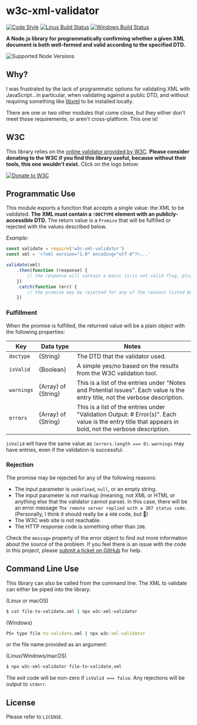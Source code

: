 # w3c-xml-validator

[![Code Style](https://img.shields.io/badge/code%20style-standard-brightgreen.svg)](https://standardjs.com/)
[![Linux Build Status](https://img.shields.io/travis/DPassarelli/w3c-xml-validator/master?label=Linux%20build&logo=travis)](https://travis-ci.org/DPassarelli/w3c-xml-validator)
[![Windows Build Status](https://img.shields.io/appveyor/build/DPassarelli/w3c-xml-validator/master?label=Windows%20build&logo=appveyor)](https://ci.appveyor.com/project/DPassarelli/w3c-xml-validator?branch=master)
 
**A Node.js library for programmatically confirming whether a given XML document is both well-formed and valid according to the specified DTD.**

![Supported Node Versions](https://img.shields.io/node/v/w3c-xml-validator?color=informational)

## Why?

I was frustrated by the lack of programmatic options for validating XML with JavaScript...in particular, when validating against a public DTD, and without requiring something like [libxml](http://www.xmlsoft.org) to be installed locally.

There are one or two other modules that come close, but they either don't meet those requirements, or aren't cross-platform. This one is!

## W3C

This library relies on the [online validator provided by W3C](https://validator.w3.org). **Please consider donating to the W3C if you find this library useful, because without their tools, this one wouldn't exist.** Click on the logo below:

[![Donate to W3C](https://www.w3.org/QA/Tools/I_heart_validator_lg)](http://w3.org/support/donate/)

## Programmatic Use

This module exports a function that accepts a single value: the XML to be validated. **The XML must contain a `!DOCTYPE` element with an publicly-accessible DTD.** The return value is a `Promise` that will be fulfilled or rejected with the values described below.

_Example:_

```javascript
const validate = require('w3c-xml-validator')
const xml = '<?xml version="1.0" encoding="utf-8"?>...'

validate(xml)
    .then(function (response) {
        // the response will contain a basic is/is not valid flag, plus warnings and errors (if present)
    })
    .catch(function (err) {
        // the promise may be rejected for any of the reasons listed below
    })
```

### Fulfillment

When the promise is fulfilled, the returned value will be a plain object with the following properties:

| Key | Data type | Notes |
|-----|-----------|-------|
| `doctype` | {String} | The DTD that the validator used. |
| `isValid` | {Boolean} | A simple yes/no based on the results from the W3C validation tool. |
| `warnings` | {Array} of {String} | This is a list of the entries under "Notes and Potential Issues". Each value is the entry title, not the verbose description. |
| `errors` | {Array} of {String} | This is a list of the entries under "Validation Output: # Error(s)". Each value is the entry title that appears in bold, not the verbose description. |

`isValid` will have the same value as `(errors.length === 0)`. `warnings` may have entries, even if the validation is successful.

### Rejection

The promise may be rejected for any of the following reasons:

* The input parameter is `undefined`, `null`, or an empty string.
* The input parameter is not markup (meaning, not XML or HTML or anything else that the validator cannot parse). In this case, there will be an error message `The remote server replied with a 307 status code.` (Personally, I think it should really be a `400` code, but 🤷)
* The W3C web site is not reachable.
* The HTTP response code is something other than `200`.

Check the `message` property of the error object to find out more information about the source of the problem. If you feel there is an issue with the code in this project, please [submit a ticket on GitHub](https://github.com/DPassarelli/w3c-xml-validator/issues) for help.

## Command Line Use

This library can also be called from the command line. The XML to validate can either be piped into the library:

(Linux or macOS)
```bash
$ cat file-to-validate.xml | npx w3c-xml-validator
```

(Windows)
```cmd
PS> type file-to-validate.xml | npx w3c-xml-validator
```

or the file name provided as an argument:

(Linux/Windows/macOS)
```bash 
$ npx w3c-xml-validator file-to-validate.xml
```

The exit code will be non-zero if `isValid === false`. Any rejections will be output to `stderr`.

## License

Please refer to `LICENSE`.
